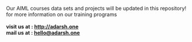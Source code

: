 Our AIML courses data sets and projects will be updated in this repository! <br>
for more information on our training programs<br>
<b><br> visit us at : http://adarsh.one
<br>mail us at : hello@adarsh.one
</b>
